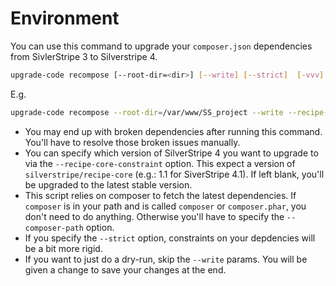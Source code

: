 # Environment

You can use this command to upgrade your `composer.json` dependencies from SivlerStripe 3 to Silverstripe 4.

```bash
upgrade-code recompose [--root-dir=<dir>] [--write] [--strict]  [-vvv] [--recipe-core-constraint=*] [--composer-path=composer]
```

E.g.

```bash
upgrade-code recompose --root-dir=/var/www/SS_project --write --recipe-core-constraint="1.0"
```

* You may end up with broken dependencies after running this command. You'll have to resolve those broken issues
manually.
* You can specify which version of SilverStripe 4 you want to upgrade to via the `--recipe-core-constraint` option. This
expect a version of `silverstripe/recipe-core` (e.g.: 1.1 for SiverStripe 4.1). If left blank, you'll be upgraded to
the latest stable version.
* This script relies on composer to fetch the latest dependencies. If `composer` is in your path and is called
`composer` or `composer.phar`, you don't need to do anything. Otherwise you'll have to specify the `--composer-path`
option.
* If you specify the `--strict` option, constraints on your depdencies will be a bit more rigid.
* If you want to just do a dry-run, skip the `--write` params. You will be given a change to save your changes at the
end.
